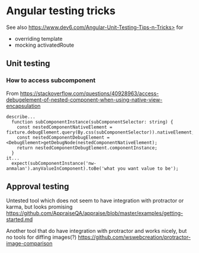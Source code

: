 # Angular testing tricks
See also https://www.dev6.com/Angular-Unit-Testing-Tips-n-Tricks> for
* overriding template
* mocking activatedRoute

## Unit testing

### How to access subcomponent
From https://stackoverflow.com/questions/40928963/access-debugelement-of-nested-component-when-using-native-view-encapsulation

    describe...
      function subComponentInstance(subComponentSelector: string) {
        const nestedComponentNativeElement = fixture.debugElement.query(By.css(subComponentSelector)).nativeElement;
        const nestedComponentDebugElement = <DebugElement>getDebugNode(nestedComponentNativeElement);
        return nestedComponentDebugElement.componentInstance;
      }
    it...
      expect(subComponentInstance('nw-anmalan').anyValueInComponent).toBe('what you want value to be');

## Approval testing
Untested tool which does not seem to have integration with protractor or karma, but looks promising
https://github.com/AppraiseQA/appraise/blob/master/examples/getting-started.md

Another tool that do have integration with protractor and works nicely, but no tools for diffing images(?)
https://github.com/wswebcreation/protractor-image-comparison
